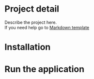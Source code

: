# Project detail
Describe the project here.  
If you need help go to [Markdown template](./MarkdownTemplate.md)


# Installation


# Run the application
